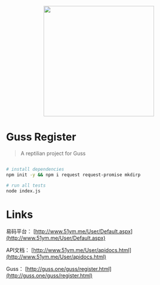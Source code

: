 <p align="center">
  <a href="https://nodejs.org/">
    <img
      src="https://timgsa.baidu.com/timg?image&quality=80&size=b9999_10000&sec=1529439780859&di=1db070b748d4b29473d26d10f5b2377d&imgtype=jpg&src=http%3A%2F%2Fimg4.imgtn.bdimg.com%2Fit%2Fu%3D4160246659%2C3402333304%26fm%3D214%26gp%3D0.jpg"
      width="300"
      height="300"
    />
  </a>
</p>

# Guss Register

> A reptilian project for Guss 

``` bash

# install dependencies
npm init -y && npm i request request-promise mkdirp

# run all tests
node index.js

```

# Links

易码平台： [http://www.51ym.me/User/Default.aspx](http://www.51ym.me/User/Default.aspx)

API文档： [http://www.51ym.me/User/apidocs.html](http://www.51ym.me/User/apidocs.html)

Guss： [http://guss.one/guss/register.html](http://guss.one/guss/register.html)
